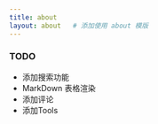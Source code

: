 ```yaml
---
title: about
layout: about   # 添加使用 about 模版
---
```


### TODO

- 添加搜索功能
- MarkDown 表格渲染
- 添加评论
- 添加Tools